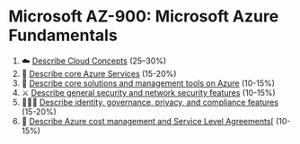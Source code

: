 # Microsoft AZ-900: Microsoft Azure Fundamentals

1. ☁️ [Describe Cloud Concepts](az-900-part1.md) (25–30%)
2. 🚒 [Describe core Azure Services](az-900-part2.md) (15-20%)
3. 🔨 [Describe core solutions and management tools on Azure](az-900-part3.md) (10-15%)
4. ⚔️ [Describe general security and network security features](az-900-part4.md) (10-15%)
5. 🧑‍🤝‍🧑 [Describe identity, governance, privacy, and compliance features](az-900-part5.md) (15-20%)
6. 🤑 [Describe Azure cost management and Service Level Agreements](az-900-part5.md)[ (10-15%)
